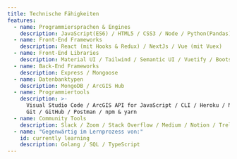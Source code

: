 ```yaml
---
title: Technische Fähigkeiten
features:
  - name: Programmiersprachen & Engines
    description: JavaScript(ES6) / HTML5 / CSS3 / Node / Python(Pandas)
  - name: Front-End Frameworks
    description: React (mit Hooks & Redux) / NextJs / Vue (mit Vuex)
  - name: Front-End Libraries
    description: Material UI / Tailwind / Semantic UI / Vuetify / Bootstrap
  - name: Back-End Frameworks
    description: Express / Mongoose
  - name: Datenbanktypen
    description: MongoDB / ArcGIS Hub
  - name: Programmiertools
    description: >-
      Visual Studio Code / ArcGIS API for JavaScript / CLI / Heroku / Netlify /
      Git / GitHub / Postman / npm & yarn
  - name: Community Tools
    description: Slack / Zoom / Stack Overflow / Medium / Notion / Trello
  - name: "Gegenwärtig im Lernprozess von:"
    id: currently learning
    description: Golang / SQL / TypeScript
---
```

